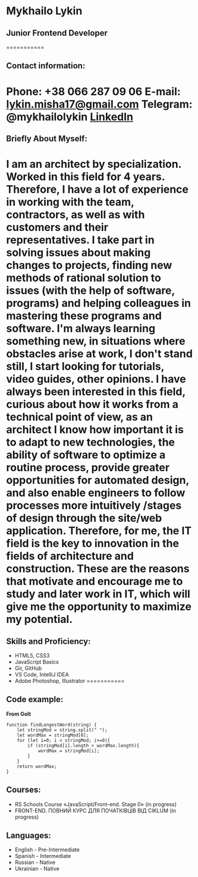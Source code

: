# Mykhailo Lykin
## Junior Frontend Developer
===========
## Contact information:
__Phone:__ +38 066 287 09 06
__E-mail:__ lykin.misha17@gmail.com
__Telegram:__ @mykhailolykin
[LinkedIn](https://www.linkedin.com/in/mykhailo-lykin-04b515209)
===========
## Briefly About Myself:
I am an architect by specialization. Worked in this field for 4 years. Therefore, I have a lot of experience in working with the team, contractors, as well as with customers and their representatives.
I take part in solving issues about making changes to projects, finding new methods of rational solution to issues (with the help of software, programs) and helping colleagues in mastering these programs and software.
I'm always learning something new, in situations where obstacles arise at work, I don't stand still, I start looking for tutorials, video guides, other opinions.
I have always been interested in this field, curious about how it works from a technical point of view, as an architect I know how important it is to adapt to new technologies, the ability of software to optimize a routine process, provide greater opportunities for automated design, and also enable engineers to follow processes more intuitively /stages of design through the site/web application.
Therefore, for me, the IT field is the key to innovation in the fields of architecture and construction.
These are the reasons that motivate and encourage me to study and later work in IT, which will give me the opportunity to maximize my potential.
==========
## Skills and Proficiency:
* HTML5, CSS3
* JavaScript Basics
* Gir, GitHub
* VS Code, IntelliJ IDEA
* Adobe Photoshop, Illustrator
===========
## Code example:
__From GoIt__
```
function findLongestWord(string) {
    let stringMod = string.split(" ");
    let wordMax = stringMod[0];
    for (let i=0; i < stringMod; i+=0){
        if (stringMod[i].length > wordMax.length){
            wordMax = stringMod[i];
        }
    }
    return wordMax;
}
```
## Courses:
* RS Schools Course «JavaScript/Front-end. Stage 0» (in progress)
* FRONT-END. ПОВНИЙ КУРС ДЛЯ ПОЧАТКІВЦІВ ВІД CIKLUM (in progress)
## Languages:
* English - Pre-Intermediate
* Spanish - Intermediate
* Russian - Native
* Ukrainian - Native